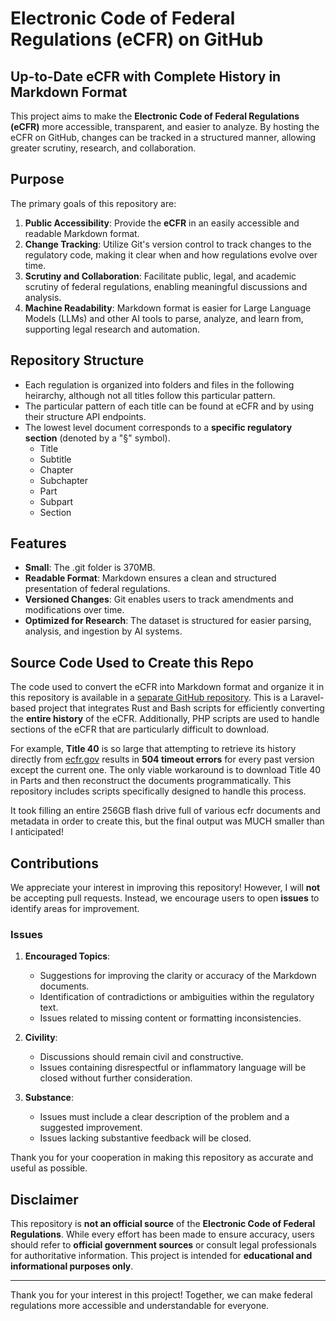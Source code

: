 # Electronic Code of Federal Regulations (eCFR) on GitHub
## Up-to-Date eCFR with Complete History in Markdown Format

This project aims to make the **Electronic Code of Federal Regulations (eCFR)** more accessible, transparent, and easier to analyze. By hosting the eCFR on GitHub, changes can be tracked in a structured manner, allowing greater scrutiny, research, and collaboration.

## Purpose

The primary goals of this repository are:

1. **Public Accessibility**: Provide the **eCFR** in an easily accessible and readable Markdown format.
2. **Change Tracking**: Utilize Git's version control to track changes to the regulatory code, making it clear when and how regulations evolve over time.
3. **Scrutiny and Collaboration**: Facilitate public, legal, and academic scrutiny of federal regulations, enabling meaningful discussions and analysis.
4. **Machine Readability**: Markdown format is easier for Large Language Models (LLMs) and other AI tools to parse, analyze, and learn from, supporting legal research and automation.

## Repository Structure

- Each regulation is organized into folders and files in the following heirarchy, although not all titles follow this particular pattern. 
- The particular pattern of each title can be found at eCFR and by using their structure API endpoints.
- The lowest level document corresponds to a **specific regulatory section** (denoted by a "§" symbol).
    - Title      
	- Subtitle   
	- Chapter    
	- Subchapter 
	- Part       
	- Subpart    
	- Section    


## Features
- **Small**: The .git folder is 370MB.
- **Readable Format**: Markdown ensures a clean and structured presentation of federal regulations.
- **Versioned Changes**: Git enables users to track amendments and modifications over time.
- **Optimized for Research**: The dataset is structured for easier parsing, analysis, and ingestion by AI systems.

## Source Code Used to Create this Repo

The code used to convert the eCFR into Markdown format and organize it in this repository is available in a [separate GitHub repository](https://github.com/AlextheYounga/ecfr-analyzer). This is a Laravel-based project that integrates Rust and Bash scripts for efficiently converting the **entire history** of the eCFR. Additionally, PHP scripts are used to handle sections of the eCFR that are particularly difficult to download.  

For example, **Title 40** is so large that attempting to retrieve its history directly from [ecfr.gov](https://www.ecfr.gov) results in **504 timeout errors** for every past version except the current one. The only viable workaround is to download Title 40 in Parts and then reconstruct the documents programmatically. This repository includes scripts specifically designed to handle this process.

It took filling an entire 256GB flash drive full of various ecfr documents and metadata in order to create this, but the final output was MUCH smaller than I anticipated!


## Contributions

We appreciate your interest in improving this repository! However, I will **not** be accepting pull requests. Instead, we encourage users to open **issues** to identify areas for improvement.

### Issues

1. **Encouraged Topics**:
   - Suggestions for improving the clarity or accuracy of the Markdown documents.
   - Identification of contradictions or ambiguities within the regulatory text.
   - Issues related to missing content or formatting inconsistencies.

2. **Civility**:
   - Discussions should remain civil and constructive.
   - Issues containing disrespectful or inflammatory language will be closed without further consideration.

3. **Substance**:
   - Issues must include a clear description of the problem and a suggested improvement.
   - Issues lacking substantive feedback will be closed.

Thank you for your cooperation in making this repository as accurate and useful as possible.

## Disclaimer

This repository is **not an official source** of the **Electronic Code of Federal Regulations**. While every effort has been made to ensure accuracy, users should refer to **official government sources** or consult legal professionals for authoritative information. This project is intended for **educational and informational purposes only**.

---

Thank you for your interest in this project! Together, we can make federal regulations more accessible and understandable for everyone.
